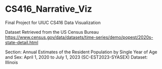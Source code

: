 # CS416_Narrative_Viz
Final Project for UIUC CS416 Data Visualization

Dataset Retrieved from the US Census Bureau
https://www.census.gov/data/datasets/time-series/demo/popest/2020s-state-detail.html

Section: Annual Estimates of the Resident Population by Single Year of Age and Sex: April 1, 2020 to July 1, 2023 (SC-EST2023-SYASEX)
Dataset: Illinois
